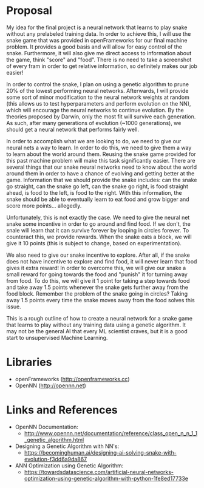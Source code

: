 # Proposal
My idea for the final project is a neural network that learns to play snake without any prelabeled training data. In order to achieve this, I will use the snake game that was provided in openFrameworks for our final machine problem. It provides a good basis and will allow for easy control of the snake. Furthermore, it will also give me direct access to information about the game, think "score" and "food". There is no need to take a screenshot of every fram in order to get relative information, so definitely makes our job easier!

In order to control the snake, I plan on using a genetic algorithm to prune 20% of the lowest performing neural networks. Afterwards, I will provide some sort of minor modification to the neural network weights at random (this allows us to test hyperparameters and perform evolution on the NN), which will encourage the neural networks to continue evolution. By the theories proposed by Darwin, only the most fit will survive each generation. As such, after many generations of evolution (~1000 generations), we should get a neural network that performs fairly well.

In order to accomplish what we are looking to do, we need to give our neural nets a way to learn. In order to do this, we need to give them a way to learn about the world around them. Reusing the snake game provided for this past machine problem will make this task significantly easier. There are several things that our snake neural networks need to know about the world around them in order to have a chance of evolving and getting better at the game. Information that we should provide the snake includes: can the snake go straight, can the snake go left, can the snake go right, is food straight ahead, is food to the left, is food to the right. With this information, the snake should be able to eventually learn to eat food and grow bigger and score more points... allegedly.

Unfortunately, this is not exactly the case. We need to give the neural net snake some incentive in order to go around and find food. If we don't, the snale will learn that it can survive forever by looping in circles forever. To counteract this, we provide rewards. When the snake eats a block, we will give it 10 points (this is subject to change, based on experimentation). 

We also need to give our snake incentive to explore. After all, if the snake does not have incentive to explore and find food, it will never learn that food gives it extra reward! In order to overcome this, we will give our snake a small reward for going towards the food and "punish" it for turning away from food. To do this, we will give it 1 point for taking a step towards food and take away 1.5 points whenever the snake gets further away from the food block. Remember the problem of the snake going in circles? Taking away 1.5 points every time the snake moves away from the food solves this issue.

This is a rough outline of how to create a neural network for a snake game that learns to play without any training data using a genetic algorithm. It may not be the general AI that every ML scientist craves, but it is a good start to unsupervised Machine Learning.

# Libraries
  - openFrameworks (http://openframeworks.cc)
  - OpenNN (http://opennn.net)
# Links and References
  - OpenNN Documentation:
    - http://www.opennn.net/documentation/reference/class_open_n_n_1_1_genetic_algorithm.html
  - Designing a Genetic Algorithm with NN's:
    - https://becominghuman.ai/designing-ai-solving-snake-with-evolution-f3dd6a9da867
  - ANN Optimization using Genetic Algorithm:
    - https://towardsdatascience.com/artificial-neural-networks-optimization-using-genetic-algorithm-with-python-1fe8ed17733e

